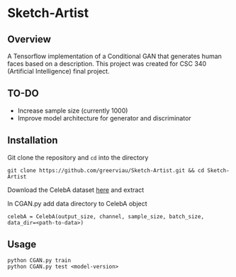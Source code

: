 # Sketch-Artist

## Overview
A Tensorflow implementation of a Conditional GAN that generates human faces based on a description. This project was created for CSC 340 (Artificial Intelligence) final project. 

## TO-DO
* Increase sample size (currently 1000)
* Improve model architecture for generator and discriminator

## Installation
Git clone the repository and ```cd``` into the directory
```
git clone https://github.com/greerviau/Sketch-Artist.git && cd Sketch-Artist
```
Download the CelebA dataset [here](https://www.kaggle.com/jessicali9530/celeba-dataset) and extract

In CGAN.py add data directory to CelebA object
```
celebA = CelebA(output_size, channel, sample_size, batch_size, data_dir=<path-to-data>)
```

## Usage
```
python CGAN.py train
python CGAN.py test <model-version>
```
